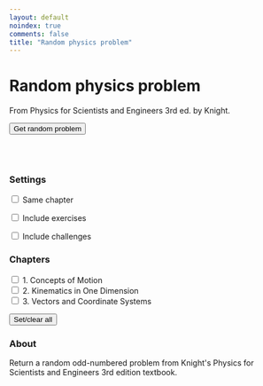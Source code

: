 ```yaml
---
layout: default
noindex: true
comments: false
title: "Random physics problem"
---
```


# Random physics problem

From Physics for Scientists and Engineers 3rd ed. by Knight.

<p>
  <button class="RandomExercise-runButton Button">Get random problem</button>
</p>

<p>
  <span class="RandomExercise-chapterNumber"></span> <span class="RandomExercise-chapterTitle"></span><br>
  <span></span> <span class="RandomExercise-pageNumber"></span><br>
  <span></span> <span class="RandomExercise-problemNumber"></span>
</p>

<h3>Settings</h3>

<div>
  <p>
    <label><input type="checkbox" class="RandomExercise-useLastChapter" name="sameChapter" value="1"
      onchange="randomExercise.saveUserSetting()"> Same chapter</label>
  </p>

  <p>
    <label><input type="checkbox" class="RandomExercise-includeExercises" name="includeExercises" value="1"
      onchange="randomExercise.saveUserSetting()"> Include exercises</label>
  </p>

  <p>
    <label><input type="checkbox" class="RandomExercise-includeChallenges" name="includeChappanges" value="1"
      onchange="randomExercise.saveUserSetting()"> Include challenges</label>
  </p>
</div>

<h3>Chapters</h3>

<div>
  <p class='RandomExercise-chapters'>
    <label><input type="checkbox" name="chapter[]" value="1"> 1. Concepts of Motion</label><br>
    <label><input type="checkbox" name="chapter[]" value="2"> 2. Kinematics in One Dimension</label><br>
    <label><input type="checkbox" name="chapter[]" value="3"> 3. Vectors and Coordinate Systems</label>
  </p>

  <button class="RandomExercise-clearChapters Button">Set/clear all</button>
</div>

<h3>About</h3>

<p>Return a random odd-numbered problem from Knight's Physics for Scientists and Engineers 3rd edition textbook.</p>

<script src="/js/2017/random_exercise.js"></script>

<script>

var chapters = [
  { chapter: "1",   page: 66, answer_page: 1325,    problemsStart: 35,                        last: 57,  title: "Concepts of Motion" },
  { chapter: "2",   page: 98, answer_page: 1327,    problemsStart: 27,   challengeStart: 76,  last: 83,  title: "Kinematics in One Dimension" },
  { chapter: "3",   page: 116, answer_page: 1328,    problemsStart: 19,                        last: 44,  title: "Vectors and Coordinate Systems" },
  { chapter: "4",   page: 146, answer_page: 1329,    problemsStart: 36,   challengeStart: 77,  last: 86,  title: "Kinematics in Two Dimensions" },
  { chapter: "5",   page: 168, answer_page: 1330,    problemsStart: 28,   challengeStart: 54,  last: 57,  title: "Force and Motion" },
  { chapter: "6",   page: 198, answer_page: 1331,    problemsStart: 26,   challengeStart: 72,  last: 77,  title: "Dynamics I: Motion Along a Line" },
  { chapter: "7",   page: 222, answer_page: 1331,    problemsStart: 19,   challengeStart: 53,  last: 57,  title: "Newton’s Third Law" },
  { chapter: "8",   page: 246, answer_page: 1332,    problemsStart: 21,   challengeStart: 59,  last: 67,  title: "Dynamics II: Motion in a Plane" },
  { chapter: "9",   page: 274, answer_page: 1333,    problemsStart: 26,   challengeStart: 70,  last: 75,  title: "Impulse and Momentum" },
  { chapter: "10",  page: 306, answer_page: 1333,    problemsStart: 33,   challengeStart: 67,  last: 76,  title: "Energy" },
  { chapter: "11",  page: 338, answer_page: 1333,    problemsStart: 37,   challengeStart: 72,  last: 75,  title: "Work" },
  { chapter: "12",  page: 384, answer_page: 1334,    problemsStart: 49,   challengeStart: 83,  last: 88,  title: "Rotation of a Rigid Body" },
  { chapter: "13",  page: 406, answer_page: 1334,    problemsStart: 25,   challengeStart: 62,  last: 70,  title: "Newton’s Theory of Gravity" },
  { chapter: "14",  page: 436, answer_page: 1335,    problemsStart: 30,   challengeStart: 75,  last: 80,  title: "Oscillations" },
  { chapter: "15",  page: 470, answer_page: 1335,    problemsStart: 31,   challengeStart: 70,  last: 74,  title: "Fluids and Elasticity" },
  { chapter: "16",  page: 500, answer_page: 1336,    problemsStart: 33,   challengeStart: 69,  last: 74,  title: "A Macroscopic Description of Matter" },
  { chapter: "17",  page: 531, answer_page: 1336,    problemsStart: 31,   challengeStart: 77,  last: 82,  title: "Work, Heat, and the First Law of Thermodynamics" },
  { chapter: "18",  page: 556, answer_page: 1337,    problemsStart: 37,   challengeStart: 63,  last: 65,  title: "The Micro/Macro Connection" },
  { chapter: "19",  page: 584, answer_page: 1338,    problemsStart: 31,   challengeStart: 69,  last: 72,  title: "Heat Engines and Refrigerators" },
  { chapter: "20",  page: 620, answer_page: 1338,    problemsStart: 40,   challengeStart: 77,  last: 82,  title: "Traveling Waves" },
  { chapter: "21",  page: 656, answer_page: 1339,    problemsStart: 30,   challengeStart: 74,  last: 80,  title: "Superposition" },
  { chapter: "22",  page: 683, answer_page: 1340,    problemsStart: 30,   challengeStart: 69,  last: 75,  title: "Wave Optics" },
  { chapter: "23",  page: 724, answer_page: 1341,    problemsStart: 38,   challengeStart: 78,  last: 82,  title: "Ray Optics" },
  { chapter: "24",  page: 748, answer_page: 1341,    problemsStart: 23,   challengeStart: 42,  last: 46,  title: "Optical Instruments" },
  { chapter: "25",  page: 780, answer_page: 1341,    problemsStart: 28,   challengeStart: 72,  last: 76,  title: "Electric Charges and Forces" },
  { chapter: "26",  page: 810, answer_page: 1342,    problemsStart: 28,   challengeStart: 63,  last: 71,  title: "The Electric Field" },
  { chapter: "27",  page: 840, answer_page: 1342,    problemsStart: 29,   challengeStart: 55,  last: 59,  title: "Gauss’s Law" },
  { chapter: "28",  page: 868, answer_page: 1343,    problemsStart: 31,   challengeStart: 74,  last: 82,  title: "The Electric Potential" },
  { chapter: "29",  page: 898, answer_page: 1343,    problemsStart: 33,   challengeStart: 76,  last: 82,  title: "Potential and Field" },
  { chapter: "30",  page: 922, answer_page: 1344,    problemsStart: 38,   challengeStart: 68,  last: 73,  title: "Current and Resistance" },
  { chapter: "31",  page: 950, answer_page: 1345,    problemsStart: 34,   challengeStart: 75,  last: 81,  title: "Fundamentals of Circuits" },
  { chapter: "32",  page: 992, answer_page: 1346,    problemsStart: 40,   challengeStart: 76,  last: 82,  title: "The Magnetic Field" },
  { chapter: "33",  page: 1032, answer_page: 1346,    problemsStart: 27,   challengeStart: 79,  last: 85,  title: "Electromagnetic Induction" },
  { chapter: "34",  page: 1064, answer_page: 1347,    problemsStart: 28,   challengeStart: 59,  last: 64,  title: "Electromagnetic Fields and Waves" },
  { chapter: "35",  page: 1087, answer_page: 1347,    problemsStart: 35,   challengeStart: 65,  last: 71,  title: "AC Circuits" },
  { chapter: "36",  page: 1133, answer_page: 1348,    problemsStart: 43,   challengeStart: 73,  last: 76,  title: "Relativity" },
  { chapter: "37",  page: 1156, answer_page: 1348,    problemsStart: 25,   challengeStart: 45,  last: 48,  title: "The Foundations of Modern Physics" },
  { chapter: "38",  page: 1187, answer_page: 1348,    problemsStart: 36,   challengeStart: 66,  last: 70,  title: "Quantization" },
  { chapter: "39",  page: 1210, answer_page: 1349,    problemsStart: 26,   challengeStart: 47,  last: 51,  title: "Wave Functions and Uncertainty" },
  { chapter: "40",  page: 1248, answer_page: 1350,    problemsStart: 22,   challengeStart: 41,  last: 46,  title: "One-Dimensional Quantum Mechanics" },
  { chapter: "41",  page: 1280, answer_page: 1351,    problemsStart: 24,   challengeStart: 51,  last: 57,  title: "Atomic Physics" },
  { chapter: "42",  page: 1309, answer_page: 1352,    problemsStart: 37,   challengeStart: 58,  last: 63,  title: "Nuclear Physics" }
];

randomExercise.init("physics_knight_4ed", chapters);


</script>

